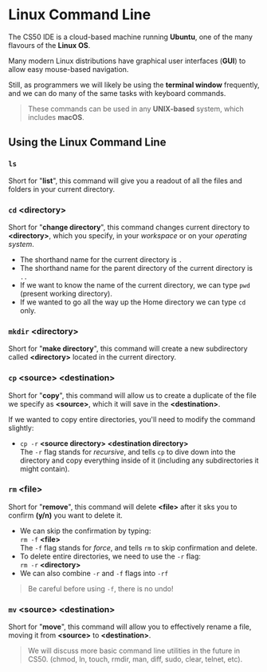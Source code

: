 # Linux Command Line

The CS50 IDE is a cloud-based machine running **Ubuntu**, one of the many flavours of the **Linux OS**.

Many modern Linux distributions have graphical user interfaces (**GUI**) to allow easy mouse-based navigation.

Still, as programmers we will likely be using the **terminal window** frequently, and we can do many of the same tasks with keyboard commands.

> These commands can be used in any **UNIX-based** system, which includes **macOS**.

## Using the Linux Command Line

### **`ls`**<br>

Short for "**list**", this command will give you a readout of all the files and folders in your current directory.

### **`cd`** **\<directory>**<br>

Short for "**change directory**", this command changes current directory to **\<directory>**, which you specify, in your *workspace* or on your *operating system*.
- The shorthand name for the current directory is `.`
- The shorthand name for the parent directory of the current directory is `..`
- If we want to know the name of the current directory, we can type `pwd` (present working directory).
- If we wanted to go all the way up the Home directory we can type `cd` only.

### `mkdir` **\<directory>**<br>

Short for "**make directory**", this command will create a new subdirectory called **\<directory>** located in the current directory.

### `cp` **\<source>** **\<destination>**<br> 

Short for "**copy**", this command will allow us to create a duplicate of the file we specify as **\<source>**, which it will save in the **\<destination>**.

If we wanted to copy entire directories, you'll need to modify the command slightly:
- `cp -r` **\<source directory>** **\<destination directory>**<br> 
The `-r` flag stands for *recursive*, and tells `cp` to dive down into the directory and copy everything inside of it (including any subdirectories it might contain).

### `rm` **\<file>**<br>

Short for "**remove**", this command will delete **\<file>** after it sks you to confirm **(y/n)** you want to delete it.

- We can skip the confirmation by typing:<br> `rm -f` **\<file>**<br>
The `-f` flag stands for *force*, and tells `rm` to skip confirmation and delete.
- To delete entire directories, we need to use the `-r` flag:<br>
`rm -r` **\<directory>**
- We can also combine `-r` and `-f` flags into `-rf`

>Be careful before using `-f`, there is no undo!

### `mv` **\<source>** **\<destination>**<br>

Short for "**move**", this command will allow you to effectively rename a file, moving it from **\<source>** to **\<destination>**.

>We will discuss more basic command line utilities in the future in CS50. (chmod, ln, touch, rmdir, man, diff, sudo, clear, telnet, etc).
